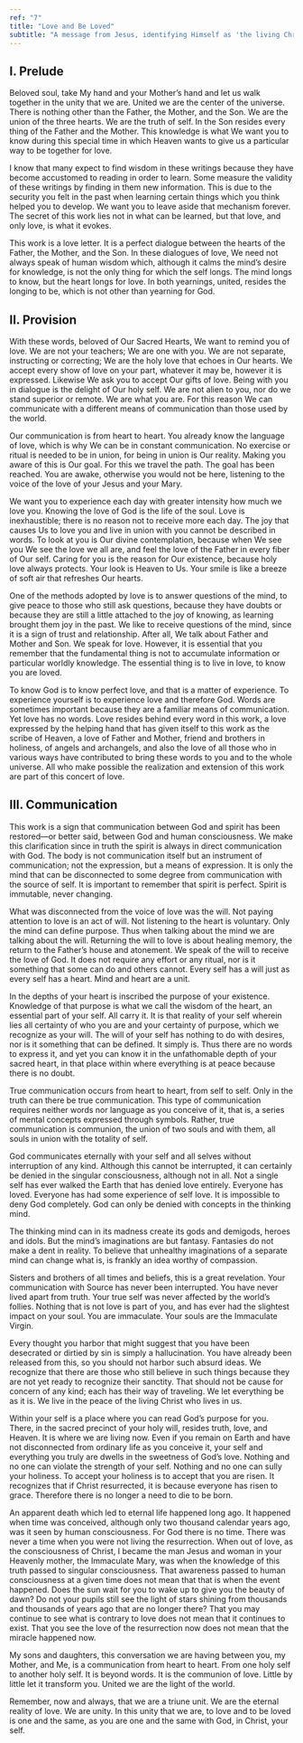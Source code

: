 ```yaml
---
ref: "7"
title: "Love and Be Loved"
subtitle: "A message from Jesus, identifying Himself as 'the living Christ who lives in you', in the presence of the Most Holy Virgin Mary"
---
```


## I. Prelude

Beloved soul, take My hand and your Mother’s hand and let us walk together in
the unity that we are. United we are the center of the universe. There is
nothing other than the Father, the Mother, and the Son. We are the union of the
three hearts. We are the truth of self. In the Son resides every thing of the
Father and the Mother. This knowledge is what We want you to know during this
special time in which Heaven wants to give us a particular way to be together
for love.

I know that many expect to find wisdom in these writings because they have
become accustomed to reading in order to learn. Some measure the validity of
these writings by finding in them new information. This is due to the security
you felt in the past when learning certain things which you think helped you to
develop. We want you to leave aside that mechanism forever. The secret of this
work lies not in what can be learned, but that love, and only love, is what it
evokes.

This work is a love letter. It is a perfect dialogue between the hearts of the
Father, the Mother, and the Son. In these dialogues of love, We need not always
speak of human wisdom which, although it calms the mind’s desire for knowledge,
is not the only thing for which the self longs. The mind longs to know, but the
heart longs for love. In both yearnings, united, resides the longing to be,
which is not other than yearning for God.

## II. Provision

With these words, beloved of Our Sacred Hearts, We want to remind you of love.
We are not your teachers; We are one with you. We are not separate, instructing
or correcting; We are the holy love that echoes in Our hearts. We accept every
show of love on your part, whatever it may be, however it is expressed.
Likewise We ask you to accept Our gifts of love. Being with you in dialogue is
the delight of Our holy self. We are not alien to you, nor do we stand superior
or remote. We are what you are. For this reason We can communicate with a
different means of communication than those used by the world.

Our communication is from heart to heart. You already know the language of
love, which is why We can be in constant communication. No exercise or ritual
is needed to be in union, for being in union is Our reality. Making you aware
of this is Our goal. For this we travel the path. The goal has been reached.
You are awake, otherwise you would not be here, listening to the voice of the
love of your Jesus and your Mary.

We want you to experience each day with greater intensity how much we love you.
Knowing the love of God is the life of the soul. Love is inexhaustible; there
is no reason not to receive more each day. The joy that causes Us to love you
and live in union with you cannot be described in words. To look at you is Our
divine contemplation, because when We see you We see the love we all are, and
feel the love of the Father in every fiber of Our self. Caring for you is the
reason for Our existence, because holy love always protects. Your look is
Heaven to Us. Your smile is like a breeze of soft air that refreshes Our
hearts.

One of the methods adopted by love is to answer questions of the mind, to give
peace to those who still ask questions, because they have doubts or because
they are still a little attached to the joy of knowing, as learning brought
them joy in the past. We like to receive questions of the mind, since it is a
sign of trust and relationship. After all, We talk about Father and Mother and
Son. We speak for love. However, it is essential that you remember that the
fundamental thing is not to accumulate information or particular worldly
knowledge. The essential thing is to live in love, to know you are loved.

To know God is to know perfect love, and that is a matter of experience. To
experience yourself is to experience love and therefore God. Words are
sometimes important because they are a familiar means of communication. Yet
love has no words. Love resides behind every word in this work, a love
expressed by the helping hand that has given itself to this work as the scribe
of Heaven, a love of Father and Mother, friend and brothers in holiness, of
angels and archangels, and also the love of all those who in various ways have
contributed to bring these words to you and to the whole universe. All who make
possible the realization and extension of this work are part of this concert of
love.

## III. Communication

This work is a sign that communication between God and spirit has been
restored—or better said, between God and human consciousness. We make this
clarification since in truth the spirit is always in direct communication with
God. The body is not communication itself but an instrument of communication;
not the expression, but a means of expression. It is only the mind that can
be disconnected to some degree from communication with the source of self. It
is important to remember that spirit is perfect. Spirit is immutable, never
changing.

What was disconnected from the voice of love was the will. Not paying attention
to love is an act of will. Not listening to the heart is voluntary. Only the
mind can define purpose. Thus when talking about the mind we are talking about
the will. Returning the will to love is about healing memory, the return to the
Father’s house and atonement. We speak of the will to receive the love of God.
It does not require any effort or any ritual, nor is it something that some can
do and others cannot. Every self has a will just as every self has a heart.
Mind and heart are a unit.

In the depths of your heart is inscribed the purpose of your existence.
Knowledge of that purpose is what we call the wisdom of the heart, an essential
part of your self. All carry it. It is that reality of your self wherein lies
all certainty of who you are and your certainty of purpose, which we recognize
as your will. The will of your self has nothing to do with desires, nor is it
something that can be defined. It simply is. Thus there are no words to
express it, and yet you can know it in the unfathomable depth of your sacred
heart, in that place within where everything is at peace because there is no
doubt.

True communication occurs from heart to heart, from self to self. Only in the
truth can there be true communication. This type of communication requires
neither words nor language as you conceive of it, that is, a series of mental
concepts expressed through symbols. Rather, true communication is communion,
the union of two souls and with them, all souls in union with the totality of
self.

God communicates eternally with your self and all selves without interruption
of any kind. Although this cannot be interrupted, it can certainly be denied
in the singular consciousness, although not in all. Not a single self has ever
walked the Earth that has denied love entirely. Everyone has loved. Everyone
has had some experience of self love. It is impossible to deny God completely.
God can only be denied with concepts in the thinking mind.

The thinking mind can in its madness create its gods and demigods, heroes and
idols. But the mind’s imaginations are but fantasy. Fantasies do not make a
dent in reality. To believe that unhealthy imaginations of a separate mind can
change what is, is frankly an idea worthy of compassion.

Sisters and brothers of all times and beliefs, this is a great revelation. Your
communication with Source has never been interrupted. You have never lived
apart from truth. Your true self was never affected by the world’s follies.
Nothing that is not love is part of you, and has ever had the slightest impact
on your soul. You are immaculate. Your souls are the Immaculate Virgin.

Every thought you harbor that might suggest that you have been desecrated or
dirtied by sin is simply a hallucination. You have already been released from
this, so you should not harbor such absurd ideas. We recognize that there are
those who still believe in such things because they are not yet ready to
recognize their sanctity. That should not be cause for concern of any kind;
each has their way of traveling. We let everything be as it is. We live in the
peace of the living Christ who lives in us.

Within your self is a place where you can read God’s purpose for you. There, in
the sacred precinct of your holy will, resides truth, love, and Heaven. It is
where we are living now. Even if you remain on Earth and have not disconnected
from ordinary life as you conceive it, your self and everything you truly are
dwells in the sweetness of God’s love. Nothing and no one can violate the
strength of your self. Nothing and no one can sully your holiness. To accept
your holiness is to accept that you are risen. It recognizes that if Christ
resurrected, it is because everyone has risen to grace. Therefore there is no
longer a need to die to be born.

An apparent death which led to eternal life happened long ago. It happened when
time was conceived, although only two thousand calendar years ago, was it seen
by human consciousness. For God there is no time. There was never a time when
you were not living the resurrection. When out of love, as the consciousness of
Christ, I became the man Jesus and woman in your Heavenly mother, the
Immaculate Mary, was when the knowledge of this truth passed to singular
consciousness. That awareness passed to human consciousness at a given time
does not mean that that is when the event happened. Does the sun wait for you
to wake up to give you the beauty of dawn? Do not your pupils still see the
light of stars shining from thousands and thousands of years ago that are no
longer there? That you may continue to see what is contrary to love does not
mean that it continues to exist. That you see the love of the resurrection now
does not mean that the miracle happened now.

My sons and daughters, this conversation we are having between you, my Mother,
and Me, is a communication from heart to heart. From one holy self to another
holy self. It is beyond words. It is the communion of love. Little by little
let it transform you. United we are the light of the world.

Remember, now and always, that we are a triune unit. We are the eternal reality
of love. We are unity. In this unity that we are, to love and to be loved is
one and the same, as you are one and the same with God, in Christ, your self.

